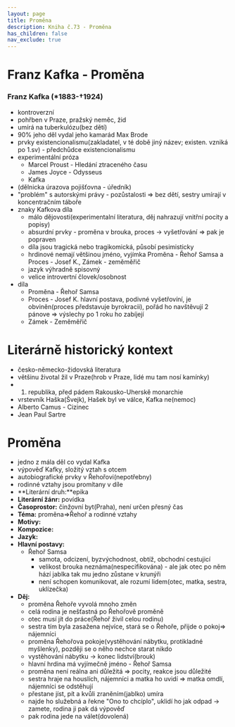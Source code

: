 ```yaml
---
layout: page
title: Proměna
description: Kniha č.73 - Proměna
has_children: false
nav_exclude: true
---
```

# Franz Kafka - Proměna

### Franz Kafka (*1883-†1924)
- kontroverzní
- pohřben v Praze, pražský neměc, žid
- umírá na tuberkulózu(bez dětí)
- 90% jeho děl vydal jeho kamarád Max Brode
- prvky existencionalismu(zakladatel, v té době jiný název; existen. vzniká po 1.sv) - předchůdce existencionalismu
- experimentální próza
    - Marcel Proust - Hledání ztraceného času
    - James Joyce - Odysseus
    - Kafka 
- (dělnicka úrazova pojišťovna - úředník)
- "problém" s autorskými právy - pozůstalosti => bez dětí, sestry umírají v koncentračním táboře
- znaky Kafkova díla
    - málo dějovosti(experimentalní literatura, děj nahrazují vnitřní pocity a popisy)
    - absurdní prvky - proměna v brouka, proces -> vyšetřování => pak je popraven
    - díla jsou tragická nebo tragikomická, působí pesimisticky
    - hrdinové nemají většinou jméno, vyjímka Proměna - Řehoř Samsa a Proces - Josef K., Zámek - zeměměřič
    - jazyk výhradně spisovný
    - velice introvertní človek/osobnost
- díla 
    - Proměna - Řehoř Samsa
    - Proces - Josef K. hlavní postava, podivné vyšetřovíní, je obviněn(proces představuje byrokracii), pořád ho navštěvují 2 pánove => výslechy po 1 roku ho zabíjejí
    - Zámek - Zeměměřič
# Literárně historický kontext
- česko-německo-židovská literatura
- většinu životal žil v Praze(hrob v Praze, lidé mu tam nosí kamínky)
- 1. republika, před pádem Rakousko-Uherskě monarchie
- vrstevník Haška(Švejk), Hašek byl ve válce, Kafka ne(nemoc)
- Alberto Camus - Cizinec
- Jean Paul Sartre
# Proměna
- jedno z mála děl co vydal Kafka
- výpověď Kafky, složitý vztah s otcem
- autobiografické prvky v Řehořovi(nepotřebny)
- rodinné vztahy jsou promítany v díle
- **Literární druh:**epika
- **Literární žánr:** povídka
- **Časoprostor:** činžovní byt(Praha), není určen přesný čas
- **Téma:** proměna=>Řehoř a rodinné vztahy
- **Motivy:**
- **Kompozice:**
- **Jazyk:**
- **Hlavní postavy:**
    - Řehoř Samsa
        - samota, odcizení, byzvýchodnost, obtíž, obchodní cestujicí
        - velikost brouka neznáma(nespecifikována) - ale jak otec po něm hází jablka tak mu jedno zůstane v krunýři
        - není schopen komunikovat, ale rozumí lidem(otec, matka, sestra, uklízečka)
- **Děj:**
    - proměna Řehoře vyvolá mnoho změn
    - celá rodina je nešťastná po Řehořově proměně
    - otec musí jít do práce(Řehoř živil celou rodinu)
    - sestra tím byla zasažena nejvíce, stará se o Řehoře, přijde o pokoj=> nájemníci
    - proměna Řehořova pokoje(vystěhování nábytku, protikladné myšlenky), později se o něho nechce starat nikdo
    - vystěhování nábytku -> konec lidství(brouk)
    - hlavní hrdina má vyjímečně jméno - Řehoř Samsa 
    - proměna není reálna ani důležitá => pocity, reakce jsou důležité
    - sestra hraje na houslích, nájemníci a matka ho uvidí => matka omdlí, nájemníci se odstěhují
    - přestane jíst, pít a kvůli zraněním(jablko) umíra
    - najde ho služebná a řekne "Ono to chcíplo", uklidí ho jak odpad -> zamete, rodina ji pak dá výpověď
    - pak rodina jede na válet(dovolená)
    